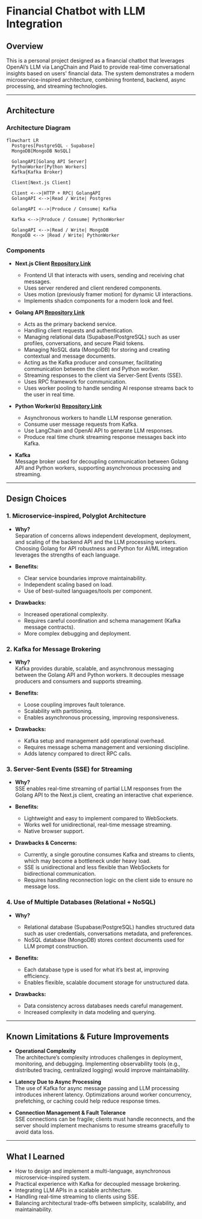 # Financial Chatbot with LLM Integration

## Overview

This is a personal project designed as a financial chatbot that leverages OpenAI’s LLM via LangChain and Plaid to provide real-time conversational insights based on users' financial data. The system demonstrates a modern microservice-inspired architecture, combining frontend, backend, async processing, and streaming technologies.

---

## Architecture

### Architecture Diagram
```mermaid
flowchart LR
  Postgres[PostgreSQL - Supabase]
  MongoDB[MongoDB NoSQL]

  GolangAPI[Golang API Server]
  PythonWorker[Python Workers]
  Kafka{Kafka Broker}

  Client[Next.js Client]

  Client <-->|HTTP + RPC| GolangAPI
  GolangAPI <-->|Read / Write| Postgres

  GolangAPI <-->|Produce / Consume| Kafka

  Kafka <-->|Produce / Consume| PythonWorker

  GolangAPI <-->|Read / Write| MongoDB
  MongoDB <--> |Read / Write| PythonWorker
```

### Components

- **Next.js Client [Repository Link](https://github.com/kyshu11027/financial-chatbot-client)**  
  - Frontend UI that interacts with users, sending and receiving chat messages.
  - Uses server rendered and client rendered components.
  - Uses motion (previously framer motion) for dynamic UI interactions.
  - Implements shadcn components for a modern look and feel.

- **Golang API [Repository Link](https://github.com/kyshu11027/financial-chatbot-api)**  
  - Acts as the primary backend service.
  - Handling client requests and authentication.
  - Managing relational data (Supabase/PostgreSQL) such as user profiles, conversations, and secure Plaid tokens.
  - Managing NoSQL data (MongoDB) for storing and creating contextual and message documents.
  - Acting as the Kafka producer and consumer, facilitating communication between the client and Python worker.
  - Streaming responses to the client via Server-Sent Events (SSE).
  - Uses RPC framework for communication.
  - Uses worker pooling to handle sending AI response streams back to the user in real time.

- **Python Worker(s) [Repository Link](https://github.com/kyshu11027/financial-chatbot-llm)**  
  - Asynchronous workers to handle LLM response generation.
  - Consume user message requests from Kafka.
  - Use LangChain and OpenAI API to generate LLM responses.
  - Produce real time chunk streaming response messages back into Kafka.

- **Kafka**  
  Message broker used for decoupling communication between Golang API and Python workers, supporting asynchronous processing and streaming.

---

## Design Choices

### 1. **Microservice-inspired, Polyglot Architecture**

- **Why?**  
  Separation of concerns allows independent development, deployment, and scaling of the backend API and the LLM processing workers. Choosing Golang for API robustness and Python for AI/ML integration leverages the strengths of each language.

- **Benefits:**  
  - Clear service boundaries improve maintainability.
  - Independent scaling based on load.
  - Use of best-suited languages/tools per component.

- **Drawbacks:**  
  - Increased operational complexity.
  - Requires careful coordination and schema management (Kafka message contracts).
  - More complex debugging and deployment.

### 2. **Kafka for Message Brokering**

- **Why?**  
  Kafka provides durable, scalable, and asynchronous messaging between the Golang API and Python workers. It decouples message producers and consumers and supports streaming.

- **Benefits:**  
  - Loose coupling improves fault tolerance.
  - Scalability with partitioning.
  - Enables asynchronous processing, improving responsiveness.

- **Drawbacks:**  
  - Kafka setup and management add operational overhead.
  - Requires message schema management and versioning discipline.
  - Adds latency compared to direct RPC calls.

### 3. **Server-Sent Events (SSE) for Streaming**

- **Why?**  
  SSE enables real-time streaming of partial LLM responses from the Golang API to the Next.js client, creating an interactive chat experience.

- **Benefits:**  
  - Lightweight and easy to implement compared to WebSockets.
  - Works well for unidirectional, real-time message streaming.
  - Native browser support.

- **Drawbacks & Concerns:**  
  - Currently, a single goroutine consumes Kafka and streams to clients, which may become a bottleneck under heavy load.
  - SSE is unidirectional and less flexible than WebSockets for bidirectional communication.
  - Requires handling reconnection logic on the client side to ensure no message loss.

### 4. **Use of Multiple Databases (Relational + NoSQL)**

- **Why?**  
  - Relational database (Supabase/PostgreSQL) handles structured data such as user credentials, conversations metadata, and preferences.
  - NoSQL database (MongoDB) stores context documents used for LLM prompt construction.

- **Benefits:**  
  - Each database type is used for what it’s best at, improving efficiency.
  - Enables flexible, scalable document storage for unstructured data.

- **Drawbacks:**  
  - Data consistency across databases needs careful management.
  - Increased complexity in data modeling and querying.

---

## Known Limitations & Future Improvements

- **Operational Complexity**  
  The architecture’s complexity introduces challenges in deployment, monitoring, and debugging. Implementing observability tools (e.g., distributed tracing, centralized logging) would improve maintainability.

- **Latency Due to Async Processing**  
  The use of Kafka for async message passing and LLM processing introduces inherent latency. Optimizations around worker concurrency, prefetching, or caching could help reduce response times.

- **Connection Management & Fault Tolerance**  
  SSE connections can be fragile; clients must handle reconnects, and the server should implement mechanisms to resume streams gracefully to avoid data loss.

---

## What I Learned

- How to design and implement a multi-language, asynchronous microservice-inspired system.
- Practical experience with Kafka for decoupled message brokering.
- Integrating LLM APIs in a scalable architecture.
- Handling real-time streaming to clients using SSE.
- Balancing architectural trade-offs between simplicity, scalability, and maintainability.
